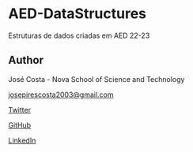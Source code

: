 # AED-DataStructures

Estruturas de dados criadas em AED 22-23

## Author

José Costa - Nova School of Science and Technology

josepirescosta2003@gmail.com

[Twitter](https://twitter.com/Jos3Costa)

[GitHub](https://github.com/zepedrocosta)

[LinkedIn](https://www.linkedin.com/in/jos%C3%A9-costa-595b01239/)

